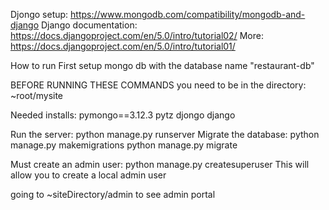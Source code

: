 Djongo setup: https://www.mongodb.com/compatibility/mongodb-and-django
Django documentation: https://docs.djangoproject.com/en/5.0/intro/tutorial02/
More: https://docs.djangoproject.com/en/5.0/intro/tutorial01/

How to run
First setup mongo db with the database name "restaurant-db"

BEFORE RUNNING THESE COMMANDS you need to be in the directory: ~root/mysite

Needed installs:
pymongo==3.12.3
pytz
djongo
django


Run the server: python manage.py runserver
Migrate the database:  python manage.py makemigrations
					   python manage.py migrate

Must create an admin user: python manage.py createsuperuser
This will allow you to create a local admin user

going to ~siteDirectory/admin to see admin portal